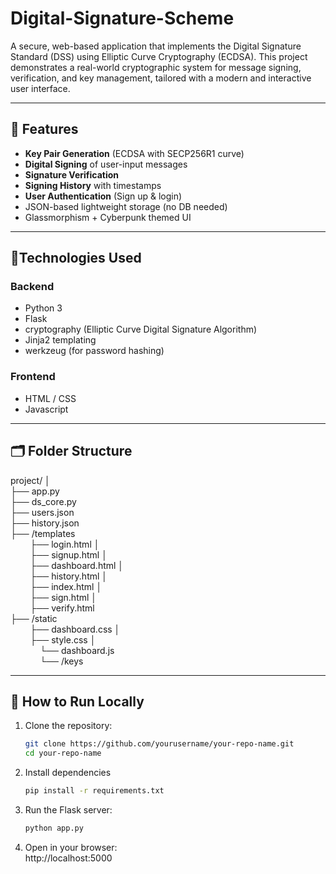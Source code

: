 # Digital-Signature-Scheme
A secure, web-based application that implements the Digital Signature Standard (DSS) using Elliptic Curve Cryptography (ECDSA). This project demonstrates a real-world cryptographic system for message signing, verification, and key management, tailored with a modern and interactive user interface.

---

## 📌 Features

- **Key Pair Generation** (ECDSA with SECP256R1 curve)
- **Digital Signing** of user-input messages
- **Signature Verification**
- **Signing History** with timestamps
- **User Authentication** (Sign up & login)
- JSON-based lightweight storage (no DB needed)
- Glassmorphism + Cyberpunk themed UI

---

## 🔧Technologies Used

### Backend
- Python 3
- Flask
- cryptography (Elliptic Curve Digital Signature Algorithm)
- Jinja2 templating
- werkzeug (for password hashing)

### Frontend
- HTML / CSS
- Javascript

---

## 🗂 Folder Structure
project/ │  
├── app.py   
├── ds_core.py    
├── users.json   
├── history.json      
├── /templates   
&nbsp;&nbsp;&nbsp;&nbsp;&nbsp;&nbsp;&nbsp;&nbsp;├── login.html │   
&nbsp;&nbsp;&nbsp;&nbsp;&nbsp;&nbsp;&nbsp;&nbsp;├── signup.html │   
&nbsp;&nbsp;&nbsp;&nbsp;&nbsp;&nbsp;&nbsp;&nbsp;├── dashboard.html │  
&nbsp;&nbsp;&nbsp;&nbsp;&nbsp;&nbsp;&nbsp;&nbsp;├── history.html │  
&nbsp;&nbsp;&nbsp;&nbsp;&nbsp;&nbsp;&nbsp;&nbsp;├── index.html │  
&nbsp;&nbsp;&nbsp;&nbsp;&nbsp;&nbsp;&nbsp;&nbsp;├── sign.html │  
&nbsp;&nbsp;&nbsp;&nbsp;&nbsp;&nbsp;&nbsp;&nbsp;├── verify.html   
├── /static    
&nbsp;&nbsp;&nbsp;&nbsp;&nbsp;&nbsp;&nbsp;&nbsp;├── dashboard.css │   
&nbsp;&nbsp;&nbsp;&nbsp;&nbsp;&nbsp;&nbsp;&nbsp;├── style.css │   
&nbsp;&nbsp;&nbsp;&nbsp;&nbsp;&nbsp;&nbsp;&nbsp;&nbsp;&nbsp;&nbsp;&nbsp;└── dashboard.js   
&nbsp;&nbsp;&nbsp;&nbsp;&nbsp;&nbsp;&nbsp;&nbsp;&nbsp;&nbsp;&nbsp;&nbsp;└── /keys   

---

## 🚀 How to Run Locally

1. Clone the repository:
   ```bash
   git clone https://github.com/yourusername/your-repo-name.git
   cd your-repo-name
   ```
2. Install dependencies
   ```bash
   pip install -r requirements.txt
   ```
3. Run the Flask server:
   ```bash
   python app.py
   ```
4. Open in your browser:  
   http://localhost:5000
   
